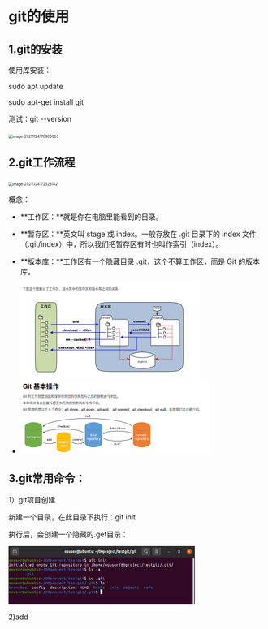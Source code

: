 # git的使用

## 1.git的安装

使用库安装：

sudo apt update

sudo apt-get install git

测试：git --version

<img src="/home/osuser/.config/Typora/typora-user-images/image-20211124170906063.png" alt="image-20211124170906063" style="zoom:50%;" />

## 2.git工作流程

<img src="/home/osuser/.config/Typora/typora-user-images/image-20211124172528142.png" alt="image-20211124172528142" style="zoom:50%;" />

概念：

- **工作区：**就是你在电脑里能看到的目录。

- **暂存区：**英文叫 stage 或 index。一般存放在  .git 目录下的 index 文件（.git/index）中，所以我们把暂存区有时也叫作索引（index）。

- **版本库：**工作区有一个隐藏目录 .git，这个不算工作区，而是 Git 的版本库。

  <img src="image-20211128161710488.png" alt="image-20211128161710488" style="zoom:50%;" />

- <img src="image-20211128161641440.png" alt="image-20211128161641440" style="zoom:50%;" />

## 3.git常用命令：

1）git项目创建

新建一个目录，在此目录下执行：git init 

执行后，会创建一个隐藏的.get目录：

<img src="image-20211124173031074.png" alt="image-20211124173031074" style="zoom:50%;" />

2)add

